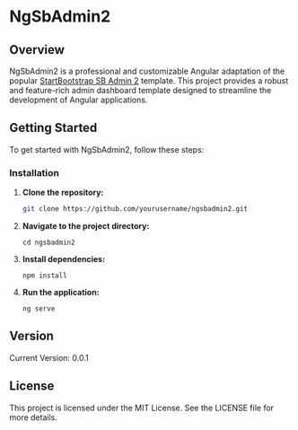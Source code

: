 # NgSbAdmin2


## Overview
NgSbAdmin2 is a professional and customizable Angular adaptation of the popular [StartBootstrap SB Admin 2](https://github.com/StartBootstrap/startbootstrap-sb-admin-2) template. This project provides a robust and feature-rich admin dashboard template designed to streamline the development of Angular applications.


## Getting Started
To get started with NgSbAdmin2, follow these steps:

### Installation

1. **Clone the repository:**
   ```sh
   git clone https://github.com/yourusername/ngsbadmin2.git
   ```

2. **Navigate to the project directory:**
    ```
    cd ngsbadmin2
    ```
3. **Install dependencies:**
   ```
   npm install
   ```
4. **Run the application:**
   ```
   ng serve
   ```

## Version
Current Version: 0.0.1

## License
This project is licensed under the MIT License. See the LICENSE file for more details.

